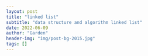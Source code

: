 ```yaml
---
layout: post
title: "linked list"
subtitle: "data structure and algorithm linked list"
date: 2022-06-09
author: "Garden"
header-img: "img/post-bg-2015.jpg"
tags: []
---
```

